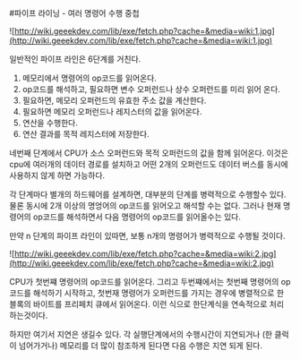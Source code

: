 #파이프 라이닝 - 여러 명령어 수행 중첩

![http://wiki.geeekdev.com/lib/exe/fetch.php?cache=&media=wiki:1.jpg](http://wiki.geeekdev.com/lib/exe/fetch.php?cache=&media=wiki:1.jpg)

일반적인 파이프 라인은 6단계를 거친다.

1. 메모리에서 명령어의 op코드를 읽어온다. 
2. op코드를 해석하고, 필요하면 변수 오퍼런드나 상수 오퍼런드를 미리 읽어 온다. 
3. 필요하면, 메모리 오퍼런드의 유효한 주소 값을 계산한다. 
4. 필요하면 메모리 오퍼런드나 레지스터의 값을 읽어온다. 
5. 연산을 수행한다. 
6. 연산 결과를 목적 레지스터에 저장한다.

네번째 단계에서 CPU가 소스 오퍼런드와 목적 오퍼런드의 값을 함께 읽어온다. 이것은 cpu에 여러개의 데이터 경로를 설치하고 
어떤 2개의 오퍼런드도 데이터 버스를 동시에 사용하지 않게 하면 가능하다.

각 단계마다 별개의 하드웨어를 설계하면, 대부분의 단계를 병력적으로 수행할수 있다. 물론 동시에 2개 이상의 명엉어의 op코드를 
읽어오고 해석할 수는 없다. 그러나 현재 명령어의 op코드를 해석하면서 다음 명령어의 op코드를 읽어올수는 있다. 

만약 n 단계의 파이프 라인이 있따면, 보통 n개의 명령어가 병력적으로 수행될 것이다.

![http://wiki.geeekdev.com/lib/exe/fetch.php?cache=&media=wiki:2.jpg](http://wiki.geeekdev.com/lib/exe/fetch.php?cache=&media=wiki:2.jpg)

CPU가 첫번쨰 명령어의 op코드를 읽어온다. 그리고 두번쨰에서는 첫번째 명령어의 op코드를 해석하기 시작하고, 첫번재 명령어가 
오퍼런드를 가지는 경우에 병렬적으로 한 블록의 바이트를 프리페치 큐에서 읽어온다. 이런 식으로 한단계식을 연속적으로 처리 
하는것이다.

하지만 여기서 지연은 생길수 있다. 각 실행단계에서의 수행시간이 지연되거나 (한 클럭이 넘어가거나) 메모리를 더 많이 참조하게
된다면 다음 수행은 지연 되게 된다.
